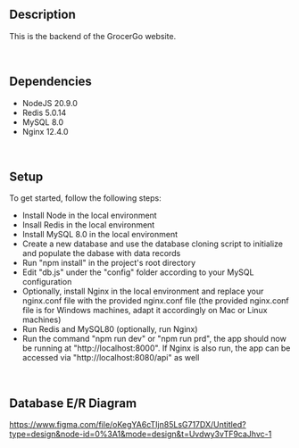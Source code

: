 ## Description
This is the backend of the GrocerGo website.

&nbsp;

## Dependencies
* NodeJS 20.9.0
* Redis 5.0.14
* MySQL 8.0
* Nginx 12.4.0

&nbsp;

## Setup
To get started, follow the following steps:
* Install Node in the local environment
* Insall Redis in the local environment
* Install MySQL 8.0 in the local environment
* Create a new database and use the database cloning script to initialize and populate the dabase with data records
* Run "npm install" in the project's root directory
* Edit "db.js" under the "config" folder according to your MySQL configuration
* Optionally, install Nginx in the local environment and replace your nginx.conf file with the provided nginx.conf file (the provided nginx.conf file is for Windows machines, adapt it accordingly on Mac or Linux machines)
* Run Redis and MySQL80 (optionally, run Nginx)
* Run the command "npm run dev" or "npm run prd", the app should now be running at "http://localhost:8000". If Nginx is also run, the app can be accessed via "http://localhost:8080/api" as well

&nbsp;

## Database E/R Diagram
https://www.figma.com/file/oKegYA6cTIjn85LsG717DX/Untitled?type=design&node-id=0%3A1&mode=design&t=Uvdwy3vTF9caJhvc-1  
